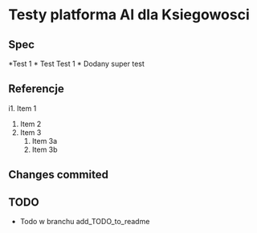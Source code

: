 # Testy platforma AI dla Ksiegowosci

## Spec
*Test 1
	* Test Test 1 
	* Dodany super test
## Referencje
i1. Item 1
1. Item 2
1. Item 3
   1. Item 3a
   1. Item 3b

## Changes commited


## TODO
* Todo w branchu add_TODO_to_readme

